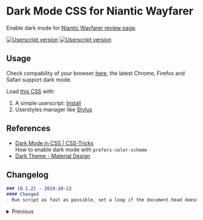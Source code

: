# Dark Mode CSS for Niantic Wayfarer
Enable dark mode for [Niantic Wayfarer review page](https://wayfarer.nianticlabs.com/review).

[![Userscript version](https://img.shields.io/badge/css-v0.1.1-green)](https://lucka.moe/toolkit/ingress/wayfarer-dark.css) [![Userscript version](https://img.shields.io/badge/userscript-v0.1.2-green)](https://lucka.moe/toolkit/ingress/Wayfarer-Dark-Mode.user.js)

## Usage
Check compability of your browser [here](https://developer.mozilla.org/docs/Web/CSS/@media/prefers-color-scheme "MDN"), the latest Chrome, Firefox and Safari support dark mode.

Load [this CSS](https://lucka.moe/toolkit/ingress/wayfarer-dark.css) with:
1. A simple userscript: [Install](https://lucka.moe/toolkit/ingress/Wayfarer-Dark-Mode.user.js)
2. Userstyles manager like [Stylus](https://github.com/openstyles/stylus "Github")

## References
- [Dark Mode in CSS | CSS-Tricks](https://css-tricks.com/dark-modes-with-css/)  
  How to enable dark mode with `prefers-color-scheme`
- [Dark Theme - Material Design](https://material.io/design/color/dark-theme.html)

## Changelog
```markdown
### [0.1.2] - 2019-10-13
#### Changed
- Run script as fast as possible, set a loop if the document.head doesn't exist
```

<details><summary>Previous</summary>
<p>

```markdown
### [0.1.1] - 2019-10-13
#### Changed
- CSS improved
- Run script when body exists
```

```markdown
### [0.1.0] - 2019-10-13
Initial version
```

</p>
</details>